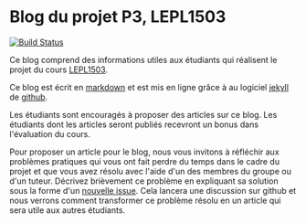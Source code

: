 Blog du projet P3, LEPL1503
===========================

[![Build Status](https://travis-ci.org/ucl-ingi/LEPL1503-Blog.svg?branch=master)](https://travis-ci.org/ucl-ingi/LEPL1503-Blog)


Ce blog comprend des informations utiles aux étudiants qui réalisent
le projet du cours [LEPL1503](https://uclouvain.be/cours-2019-lepl1503).

Ce blog est écrit en [markdown](https://aksakalli.github.io/jekyll-doc-theme/docs/cheatsheet/) et est mis en ligne grâce à au logiciel
[jekyll](https://jekyllrb.com) de [github](https://github.com).

Les étudiants sont encouragés à proposer des articles sur ce blog. Les étudiants
dont les articles seront publiés recevront un bonus dans l'évaluation du
cours.

Pour proposer un article pour le blog, nous vous invitons à réfléchir aux
problèmes pratiques qui vous ont fait perdre du temps dans le cadre du projet
et que vous avez résolu avec l'aide d'un des membres du groupe ou d'un
tuteur. Décrivez brièvement ce problème en expliquant sa solution
sous la forme d'un
[nouvelle issue](https://github.com/UCL-INGI/LEPL1503-Blog/issues/new).
Cela lancera une discussion sur github et nous verrons comment transformer
ce problème résolu en un article qui sera utile aux autres étudiants.
